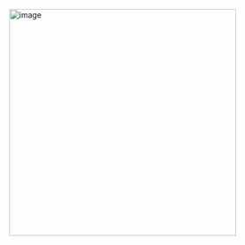 <img width="410" alt="image" src="https://github.com/user-attachments/assets/370e99c3-f93b-4e1d-9701-90266c51ae73" />
